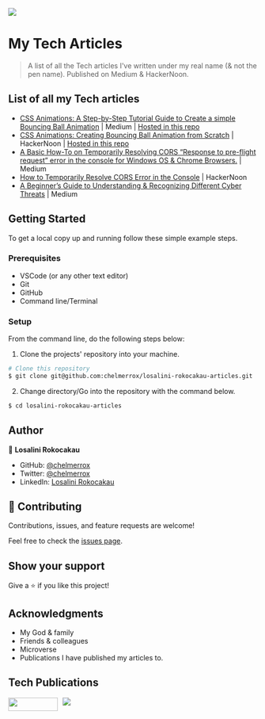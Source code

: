 ![](https://img.shields.io/badge/LR-Losalini%20Rokocakau%20|%20Remote%20Front%20End%20Developer%20&%20Tech%20Writer-ff69b4)

# My Tech Articles

> A list of all the Tech articles I've written under my real name (& not the pen name). Published on Medium & HackerNoon.

## List of all my Tech articles

- [CSS Animations: A Step-by-Step Tutorial Guide to Create a simple Bouncing Ball Animation](https://medium.com/@l.rokocakau/css-animations-a-step-by-step-tutorial-guide-to-create-a-simple-bouncing-ball-animation-9c5deb1ea28d?sk=d4f4e74af7732f4cbca077134324474f) | Medium | [Hosted in this repo](https://github.com/chelmerrox/Animations-Article-Tutorial)
- [CSS Animations: Creating Bouncing Ball Animation from Scratch](https://hackernoon.com/css-animations-creating-bouncing-ball-animation-from-scratch-qe103tpm) | HackerNoon | [Hosted in this repo](https://github.com/chelmerrox/Animations-Article-Tutorial)
- [A Basic How-To on Temporarily Resolving CORS “Response to pre-flight request” error in the console for Windows OS & Chrome Browsers.](https://medium.com/@losalini.rokocakau/a-basic-how-to-on-temporarily-resolving-cors-response-to-pre-flight-request-error-in-the-console-3513d230b5b4) | Medium
- [How to Temporarily Resolve CORS Error in the Console](https://hackernoon.com/how-to-temporarily-resolve-cors-error-in-the-console) | HackerNoon
- [A Beginner’s Guide to Understanding & Recognizing Different Cyber Threats](https://medium.com/@losalini.rokocakau/a-beginners-guide-to-understanding-recognizing-different-cyber-threats-69572fe73ca1) | Medium

## Getting Started

To get a local copy up and running follow these simple example steps.

### Prerequisites

- VSCode (or any other text editor)
- Git
- GitHub
- Command line/Terminal

### Setup

From the command line, do the following steps below:

1. Clone the projects' repository into your machine.

```bash
# Clone this repository
$ git clone git@github.com:chelmerrox/losalini-rokocakau-articles.git

```
2. Change directory/Go into the repository with the command below.

```bash
$ cd losalini-rokocakau-articles

```

## Author

👤 **Losalini Rokocakau**

- GitHub: [@chelmerrox](https://github.com/chelmerrox)
- Twitter: [@chelmerrox](https://twitter.com/chelmerrox)
- LinkedIn: [Losalini Rokocakau](https://linkedin.com/in/losalini-rokocakau)

## 🤝 Contributing

Contributions, issues, and feature requests are welcome!

Feel free to check the [issues page](https://github.com/chelmerrox/losalini-rokocakau-articles/issues).

## Show your support

Give a ⭐️ if you like this project!

## Acknowledgments

- My God & family
- Friends & colleagues
- Microverse
- Publications I have published my articles to.

## Tech Publications

<div style="display: flex; justify-content: flex-start; column-gap: 10px;">
  <img src="https://img.shields.io/badge/HN-HackerNoon-brightgreen" width="100" height="27"/>
  <img src="https://img.shields.io/badge/Medium-12100E?style=for-the-badge&logo=medium&logoColor=white"/>
  <!-- <img src="https://img.shields.io/badge/IH-Indie%20Hackers%20-orange"/> -->
</div>
